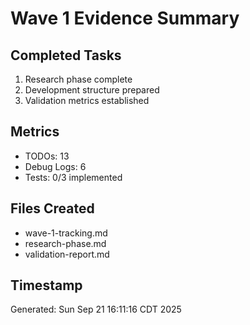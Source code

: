 # Wave 1 Evidence Summary

## Completed Tasks
1. Research phase complete
2. Development structure prepared
3. Validation metrics established

## Metrics
- TODOs: 13
- Debug Logs: 6
- Tests: 0/3 implemented

## Files Created
- wave-1-tracking.md
- research-phase.md
- validation-report.md

## Timestamp
Generated: Sun Sep 21 16:11:16 CDT 2025
